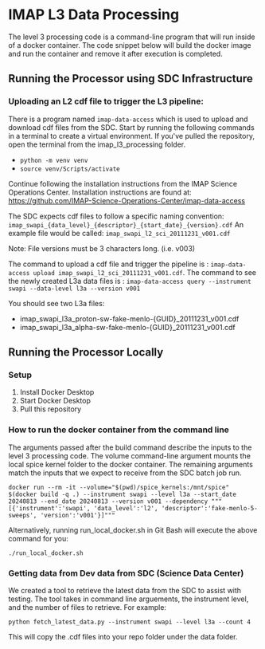 # IMAP L3 Data Processing
The level 3 processing code is a command-line program that will run inside of a docker container. 
The code snippet below will build the docker image and run the container and remove it after execution is completed.

## Running the Processor using SDC Infrastructure
### Uploading an L2 cdf file to trigger the L3 pipeline:
There is a program named `imap-data-access` which is used to upload and download cdf files from the SDC. 
Start by running the following commands in a terminal to create a virtual environment. If you've pulled the repository, open the terminal from the imap_l3_processing folder.
 - `python -m venv venv`
 - `source venv/Scripts/activate`

Continue following the installation instructions from the IMAP Science Operations Center. Installation instructions are found at: https://github.com/IMAP-Science-Operations-Center/imap-data-access

The SDC expects cdf files to follow a specific naming convention: `imap_swapi_{data_level}_{descriptor}_{start_date}_{version}.cdf`
An example file would be called: `imap_swapi_l2_sci_20111231_v001.cdf`

Note: File versions must be 3 characters long. (i.e. v003)

The command to upload a cdf file and trigger the pipeline is : `imap-data-access upload imap_swapi_l2_sci_20111231_v001.cdf`.
The command to see the newly created L3a data files is : `imap-data-access query --instrument swapi --data-level l3a --version v001`

You should see two L3a files:
* imap_swapi_l3a_proton-sw-fake-menlo-{GUID}_20111231_v001.cdf 
* imap_swapi_l3a_alpha-sw-fake-menlo-{GUID}_20111231_v001.cdf 


## Running the Processor Locally
### Setup
1. Install Docker Desktop
2. Start Docker Desktop
3. Pull this repository

### How to run the docker container from the command line
The arguments passed after the build command describe the inputs to the level 3 processing code.
The volume command-line argument mounts the local spice kernel folder to the docker container.
The remaining arguments match the inputs that we expect to receive from the SDC batch job run. 

`docker run --rm -it --volume="$(pwd)/spice_kernels:/mnt/spice" $(docker build -q .) --instrument swapi --level l3a --start_date 20240813 --end_date 20240813 --version v001 --dependency """[{'instrument':'swapi', 'data_level':'l2', 'descriptor':'fake-menlo-5-sweeps', 'version':'v001'}]"""`

Alternatively, running run_local_docker.sh in Git Bash will execute the above command for you:

`./run_local_docker.sh`

### Getting data from Dev data from SDC (Science Data Center)
We created a tool to retrieve the latest data from the SDC to assist with testing. The tool takes in command line arguements, the instrument level, and the number of files to retrieve. For example:

`python fetch_latest_data.py --instrument swapi --level l3a --count 4`

This will copy the .cdf files into your repo folder under the data folder. 


